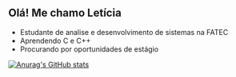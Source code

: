 ## Olá! Me chamo Letícia

- Estudante de analise e desenvolvimento de sistemas na FATEC
- Aprendendo C e C++
- Procurando por oportunidades de estágio

[![Anurag's GitHub stats](https://github-readme-stats.vercel.app/api?username=LeticiaPires01&show_icons=true&theme=dracula)](https://github.com/LeticiaPires01/github-readme-stats)
